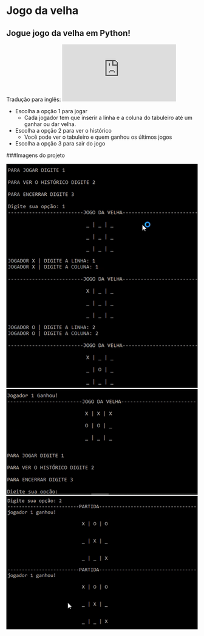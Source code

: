 # Jogo da velha
## Jogue jogo da velha em Python!

Tradução para inglês: ![Page in english](https://github.com/ArlysthonFeitosa/Jogo-da-velha/blob/master/Tradu%C3%A7%C3%B5es/Readme-English.md)

* Escolha a opção 1 para jogar
   * Cada jogador tem que inserir a linha e a coluna do tabuleiro até um ganhar ou dar velha. 
* Escolha a opção 2 para ver o histórico
   * Você pode ver o tabuleiro e quem ganhou os últimos jogos
* Escolha a opção 3 para sair do jogo
      
###Imagens do projeto

![Imagens](https://github.com/ArlysthonFeitosa/Jogo-da-velha/blob/master/Imagens/1.PNG)
![Imagens](https://github.com/ArlysthonFeitosa/Jogo-da-velha/blob/master/Imagens/2.PNG)
![Imagens](https://github.com/ArlysthonFeitosa/Jogo-da-velha/blob/master/Imagens/3.PNG)

